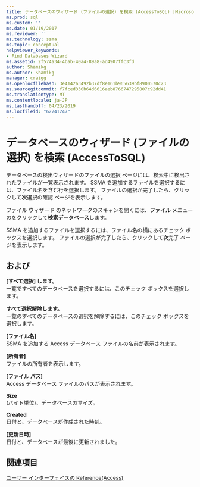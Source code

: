 ```yaml
---
title: データベースのウィザード (ファイルの選択) を検索 (AccessToSQL) |Microsoft Docs
ms.prod: sql
ms.custom: ''
ms.date: 01/19/2017
ms.reviewer: ''
ms.technology: ssma
ms.topic: conceptual
helpviewer_keywords:
- Find Databases Wizard
ms.assetid: 2f574a34-4bab-40a4-89a8-ad4907ffc3fd
author: Shamikg
ms.author: Shamikg
manager: craigg
ms.openlocfilehash: 3e4142a3492b37df8e161b965639bf8900570c23
ms.sourcegitcommit: f7fced330b64d6616aeb8766747295807c92dd41
ms.translationtype: MT
ms.contentlocale: ja-JP
ms.lasthandoff: 04/23/2019
ms.locfileid: "62741247"
---
```

# <a name="find-databases-wizard-select-files-accesstosql"></a>データベースのウィザード (ファイルの選択) を検索 (AccessToSQL)
データベースの検出ウィザードのファイルの選択 ページには、検索中に検出されたファイルが一覧表示されます。 SSMA を追加するファイルを選択するには、ファイル名を含む行を選択します。 ファイルの選択が完了したら、クリックして**次**選択の確認 ページを表示します。  
  
ファイル ウィザード のネットワークのスキャンを開くには、**ファイル** メニューのをクリックして**検索データベース**します。  
  
SSMA を追加するファイルを選択するには、ファイル名の横にあるチェック ボックスを選択します。 ファイルの選択が完了したら、クリックして**次**完了 ページを表示します。  
  
## <a name="options"></a>および  
**[すべて選択] します。**  
一覧ですべてのデータベースを選択するには、このチェック ボックスを選択します。  
  
**すべて選択解除します。**  
一覧のすべてのデータベースの選択を解除するには、このチェック ボックスを選択します。  
  
**[ファイル名]**  
SSMA を追加する Access データベース ファイルの名前が表示されます。  
  
**[所有者]**  
ファイルの所有者を表示します。  
  
**[ファイル パス]**  
Access データベース ファイルのパスが表示されます。  
  
**Size**  
(バイト単位)、データベースのサイズ。  
  
**Created**  
日付と、データベースが作成された時刻。  
  
**[更新日時]**  
日付と、データベースが最後に更新されました。  
  
## <a name="see-also"></a>関連項目  
[ユーザー インターフェイスの Reference(Access)](https://msdn.microsoft.com/af24c303-4a41-449b-9c86-d6558a97e839)  
  
